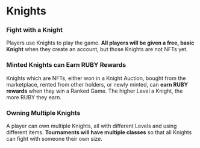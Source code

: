 # Knights

### Fight with a Knight

Players use Knights to play the game. **All players will be given a free, basic Knight** when they create an account, but those Knights are not NFTs yet.

### Minted Knights can Earn RUBY Rewards

Knights which are NFTs, either won in a Knight Auction, bought from the marketplace, rented from other holders, or newly minted, can **earn RUBY rewards** when they win a Ranked Game. The higher Level a Knight, the more RUBY they earn.

### Owning Multiple Knights

A player can own multiple Knights, all with different Levels and using different items. **Tournaments will have multiple classes** so that all Knights can fight with someone their own size.
